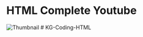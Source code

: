 # HTML Complete Youtube

![Thumbnail](https://github.com/KG-Coding-with-Prashant-Sir/HTML_Complete_Youtube/assets/102736197/089c6829-a71a-4953-92eb-f658e72054f6)
#   K G - C o d i n g - H T M L  
 